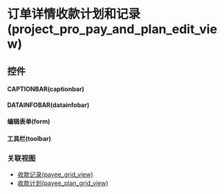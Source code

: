 # 订单详情收款计划和记录(project_pro_pay_and_plan_edit_view)  <!-- {docsify-ignore-all} -->



## 控件
#### CAPTIONBAR(captionbar)
#### DATAINFOBAR(datainfobar)
#### 编辑表单(form)
#### 工具栏(toolbar)


### 关联视图
  * [收款记录(payee_grid_view)](app/view/payee_grid_view)
  * [收款计划(payee_plan_grid_view)](app/view/payee_plan_grid_view)

<script>
 const { createApp } = Vue
  createApp({
    data() {
      return {

      }
    }
  }).use(ElementPlus).mount('#app')
</script>